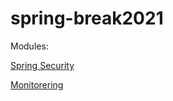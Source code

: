 # spring-break2021


Modules:

[Spring Security](./modules/SpringSecurity.md)

[Monitorering](./modules/Monitorering.md )
